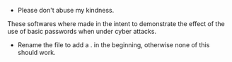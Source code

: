 - Please don't abuse my kindness.

These softwares where made in the intent to demonstrate the effect of the use of basic passwords when under cyber attacks.

- Rename the file to add a . in the beginning, otherwise none of this should work.
